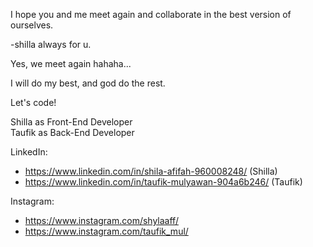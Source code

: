 I hope you and me meet again and collaborate in the best version of ourselves.

-shilla always for u.

Yes, we meet again hahaha...

I will do my best, and god do the rest.

Let's code!

Shilla as Front-End Developer <br>
Taufik as Back-End Developer

LinkedIn:
- https://www.linkedin.com/in/shila-afifah-960008248/ (Shilla)
- https://www.linkedin.com/in/taufik-mulyawan-904a6b246/ (Taufik)

Instagram:
- https://www.instagram.com/shylaaff/
- https://www.instagram.com/taufik_mul/
